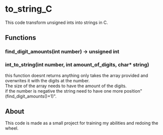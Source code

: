 # to_string_C

This code transform unsigned ints into strings in C.

## Functions


### find_digit_amounts(int number) -> unsigned int

### int_to_string(int number, int amount_of_digits, char* string)
this function doesnt returns anything only takes the array provided and overwrites it with the digits at the number.  
The size of the array needs to have the amount of the digits.  
if the number is negative the string need to have one more position"(find_digit_amounts()+1)".


## About

This code is made as a small project for training my abilities and redoing the wheel.
